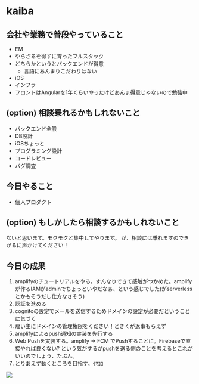 # kaiba

## 会社や業務で普段やっていること
- EM
- やらざるを得ずに育ったフルスタック
- どちらかというとバックエンドが得意
  - 言語にあんまりこだわりはない
- iOS
- インフラ
- フロントはAngularを1年くらいやったけどあんま得意じゃないので勉強中

## (option) 相談乗れるかもしれないこと
- バックエンド全般
- DB設計
- iOSちょっと
- プログラミング設計
- コードレビュー
- バグ調査

## 今日やること
- 個人プロダクト

## (option) もしかしたら相談するかもしれないこと
ないと思います。モクモクと集中してやります。
が、相談には乗れますのできがるに声かけてください！

## 今日の成果
1. amplifyのチュートリアルをやる。すんなりできて感触がつかめた。amplifyが作るIAMがadminでちょっといやだなぁ、という感じでした(がserverlessとかもそうだし仕方なさそう)
2. 認証を進める
3. cognitoの設定でメールを送信するためドメインの設定が必要だということに気づく
4. 雇い主にドメインの管理権限をください！ときくが返事もらえず
5. amplifyによるpush通知の実装を先行する
6. Web Pushを実装する。amplify => FCM でPushすることに。Firebaseで直接やれば良くない? という気がするがpushを送る側のことを考えるとこれがいいのでしょう、たぶん。
7. とりあえず動くところを目指す。ｲﾏｺｺ

![](https://pbs.twimg.com/media/C4pAuOOUoAEmhsF.jpg)
